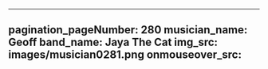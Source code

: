 ------
pagination_pageNumber: 280
musician_name: Geoff
band_name: Jaya The Cat
img_src: images/musician0281.png
onmouseover_src: 
------